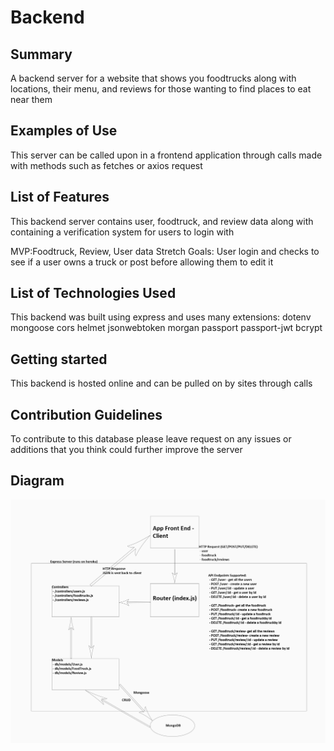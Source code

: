 # Backend

## Summary
A backend server for a website that shows you foodtrucks along with locations, their menu, and reviews for those wanting to find places to eat near them

## Examples of Use
This server can be called upon in a frontend application through calls made with methods such as fetches or axios request

## List of Features
This backend server contains user, foodtruck, and review data along with containing a verification system for users to login with

MVP:Foodtruck, Review, User data
Stretch Goals: User login and checks to see if a user owns a truck or post before allowing them to edit it

## List of Technologies Used
This backend was built using express and uses many extensions:
dotenv
mongoose
cors
helmet
jsonwebtoken
morgan
passport
passport-jwt
bcrypt

## Getting started 
This backend is hosted online and can be pulled on by sites through calls 

## Contribution Guidelines
To contribute to this database please leave request on any issues or additions that you think could further improve the server

## Diagram
![Req-Res Diagram](/Req-Res.jpg)